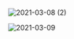 ### 
![2021-03-08 (2)](https://user-images.githubusercontent.com/75411735/110271960-635e0100-800c-11eb-89af-cc4b9b7314b1.png)

![2021-03-09](https://user-images.githubusercontent.com/75411735/110407286-f2c7ea80-80c6-11eb-97f4-f800eaf1250c.png)


<!--
**amilily0710/amilily0710** is a ✨ _special_ ✨ repository because its `README.md` (this file) appears on your GitHub profile.

Here are some ideas to get you started:

- 🔭 I’m currently working on ...
- 🌱 I’m currently learning ...
- 👯 I’m looking to collaborate on ...
- 🤔 I’m looking for help with ...
- 💬 Ask me about ...
- 📫 How to reach me: ...
- 😄 Pronouns: ...
- ⚡ Fun fact: ...
-->

